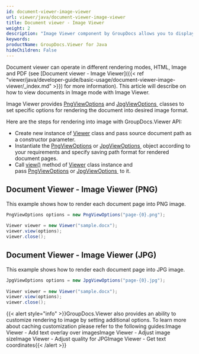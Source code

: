 ```yaml
---
id: document-viewer-image-viewer
url: viewer/java/document-viewer-image-viewer
title: Document viewer - Image Viewer
weight: 2
description: "Image Viewer component by GroupDocs allows you to display 100+ file formats as PNG or JPG images in your Java applications."
keywords: 
productName: GroupDocs.Viewer for Java
hideChildren: False
---
```

Document viewer can operate in different rendering modes, HTML, Image and PDF (see [Document viewer - Image Viewer]({{< ref "viewer/java/developer-guide/basic-usage/document-viewer-image-viewer/_index.md" >}}) for more information). This article will describe on how to view documents in Image mode with Image Viewer.

Image Viewer provides [PngViewOptions](https://apireference.groupdocs.com/java/viewer/com.groupdocs.viewer.options/PngViewOptions) and [JpgViewOptions ](https://apireference.groupdocs.com/java/viewer/com.groupdocs.viewer.options/JpgViewOptions) classes to set specific options for rendering the document into desired image format.

Here are the steps for rendering into image with GroupDocs.Viewer API:
*   Create new instance of [Viewer](https://apireference.groupdocs.com/java/viewer/com.groupdocs.viewer/Viewer) class and pass source document path as a constructor parameter.    
*   Instantiate the [PngViewOptions](https://apireference.groupdocs.com/java/viewer/com.groupdocs.viewer.options/PngViewOptions) or [JpgViewOptions](https://apireference.groupdocs.com/java/viewer/com.groupdocs.viewer.options/JpgViewOptions)[ ](https://apireference.groupdocs.com/net/viewer/groupdocs.viewer.options/jpgviewoptions) object according to your requirements and specify saving path format for rendered document pages.    
*   Call [view()](https://apireference.groupdocs.com/java/viewer/com.groupdocs.viewer/Viewer#view(com.groupdocs.viewer.options.ViewOptions)) method of [Viewer](https://apireference.groupdocs.com/java/viewer/com.groupdocs.viewer/Viewer) class instance and pass [PngViewOptions](https://apireference.groupdocs.com/java/viewer/com.groupdocs.viewer.options/PngViewOptions) or [JpgViewOptions](https://apireference.groupdocs.com/java/viewer/com.groupdocs.viewer.options/JpgViewOptions)[ ](https://apireference.groupdocs.com/net/viewer/groupdocs.viewer.options/jpgviewoptions) to it.
    

## Document Viewer - Image Viewer (PNG)

This example shows how to render each document page into PNG image.

```java
PngViewOptions options = new PngViewOptions("page-{0}.png");
 
Viewer viewer = new Viewer("sample.docx");
viewer.view(options);
viewer.close();
```

## Document Viewer - Image Viewer (JPG)

This example shows how to render each document page into JPG image.

```java
JpgViewOptions options = new JpgViewOptions("page-{0}.jpg");
 
Viewer viewer = new Viewer("sample.docx");                 
viewer.view(options);
viewer.close();
```

{{< alert style="info" >}}GroupDocs.Viewer also provides an ability to customize rendering to image by setting additional options. To learn more about caching customization please refer to the following guides:Image Viewer - Add text overlay over imagesImage Viewer - Adjust image sizeImage Viewer - Adjust quality for JPGImage Viewer - Get text coordinates{{< /alert >}}
